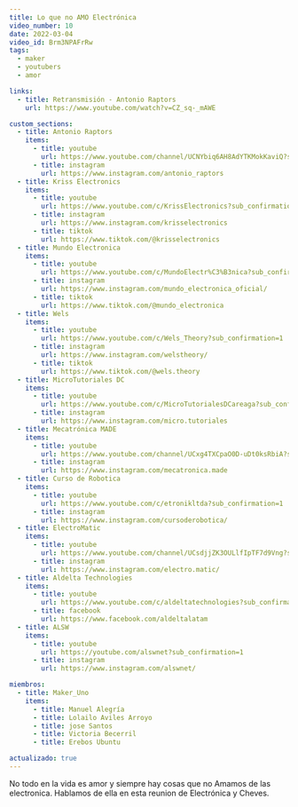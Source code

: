 ```yaml
---
title: Lo que no AMO Electrónica
video_number: 10
date: 2022-03-04
video_id: Brm3NPAFrRw
tags:
  - maker
  - youtubers
  - amor

links:
  - title: Retransmisión - Antonio Raptors
    url: https://www.youtube.com/watch?v=CZ_sq-_mAWE

custom_sections:
  - title: Antonio Raptors
    items:
      - title: youtube
        url: https://www.youtube.com/channel/UCNYbiq6AH8AdYTKMokKaviQ?sub_confirmation=1
      - title: instagram
        url: https://www.instagram.com/antonio_raptors
  - title: Kriss Electronics
    items:
      - title: youtube
        url: https://www.youtube.com/c/KrissElectronics?sub_confirmation=1
      - title: instagram
        url: https://www.instagram.com/krisselectronics
      - title: tiktok
        url: https://www.tiktok.com/@krisselectronics
  - title: Mundo Electronica
    items:
      - title: youtube
        url: https://www.youtube.com/c/MundoElectr%C3%B3nica?sub_confirmation=1
      - title: instagram
        url: https://www.instagram.com/mundo_electronica_oficial/
      - title: tiktok
        url: https://www.tiktok.com/@mundo_electronica
  - title: Wels
    items:
      - title: youtube
        url: https://www.youtube.com/c/Wels_Theory?sub_confirmation=1
      - title: instagram
        url: https://www.instagram.com/welstheory/
      - title: tiktok
        url: https://www.tiktok.com/@wels.theory
  - title: MicroTutoriales DC
    items:
      - title: youtube
        url: https://www.youtube.com/c/MicroTutorialesDCareaga?sub_confirmation=1
      - title: instagram
        url: https://www.instagram.com/micro.tutoriales
  - title: Mecatrónica MADE
    items:
      - title: youtube
        url: https://www.youtube.com/channel/UCxg4TXCpaO0D-uDt0ksRbiA?sub_confirmation=1
      - title: instagram
        url: https://www.instagram.com/mecatronica.made
  - title: Curso de Robotica
    items:
      - title: youtube
        url: https://www.youtube.com/c/etronikltda?sub_confirmation=1
      - title: instagram
        url: https://www.instagram.com/cursoderobotica/
  - title: ElectroMatic
    items:
      - title: youtube
        url: https://www.youtube.com/channel/UCsdjjZK3OULlfIpTF7d9Vng?sub_confirmation=1
      - title: instagram
        url: https://www.instagram.com/electro.matic/
  - title: Aldelta Technologies
    items:
      - title: youtube
        url: https://www.youtube.com/c/aldeltatechnologies?sub_confirmation=1
      - title: facebook
        url: https://www.facebook.com/aldeltalatam
  - title: ALSW
    items:
      - title: youtube
        url: https://youtube.com/alswnet?sub_confirmation=1
      - title: instagram
        url: https://www.instagram.com/alswnet/

miembros:
  - title: Maker_Uno
    items:
      - title: Manuel Alegría
      - title: Lolailo Aviles Arroyo
      - title: jose Santos
      - title: Victoria Becerril
      - title: Erebos Ubuntu

actualizado: true
---
```


No todo en la vida es amor y siempre hay cosas que no Amamos de las electronica. Hablamos de ella en esta reunion de Electrónica y Cheves.
